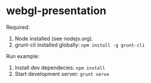webgl-presentation
==================

Required:

1. Node installed (see nodejs.org).
2. grunt-cli installed globally: ```npm install -g grunt-cli```

Run example:

1. Install dev dependecies: ```npm install```
2. Start development server: ```grunt serve```

